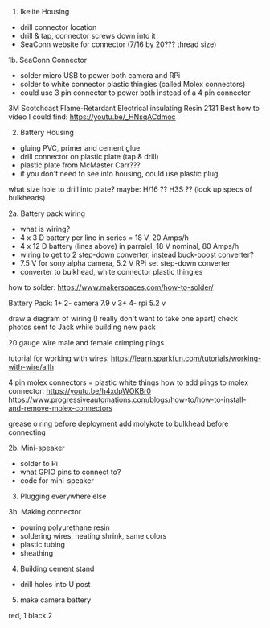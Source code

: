 1. Ikelite Housing
- drill connector location
- drill & tap, connector screws down into it
- SeaConn website for connector (7/16 by 20??? thread size)

1b. SeaConn Connector
- solder micro USB to power both camera and RPi 
- solder to white connector plastic thingies (called Molex connectors)
- could use 3 pin connector to power both instead of a 4 pin connector

3M Scotchcast Flame-Retardant Electrical insulating Resin 2131
Best how to video I could find: https://youtu.be/_HNsqACdmoc

2. Battery Housing
- gluing PVC, primer and cement glue
- drill connector on plastic plate (tap & drill)
- plastic plate from McMaster Carr???
- if you don't need to see into housing, could use plastic plug

what size hole to drill into plate?
maybe: H/16 ?? H3S ?? (look up specs of bulkheads)

2a. Battery pack wiring
- what is wiring?
- 4 x 3 D battery per line in series = 18 V, 20 Amps/h
- 4 x 12 D battery (lines above) in parralel, 18 V nominal, 80 Amps/h
- wiring to get to 2 step-down converter, instead buck-boost converter?
- 7.5 V for sony alpha camera, 5.2 V RPi set step-down converter
- converter to bulkhead, white connector plastic thingies 

how to solder: https://www.makerspaces.com/how-to-solder/

Battery Pack:
1+ 2- camera 7.9 v
3+ 4- rpi 5.2 v

draw a diagram of wiring (I really don't want to take one apart)
check photos sent to Jack while building new pack

20 gauge wire
male and female crimping pings

tutorial for working with wires: https://learn.sparkfun.com/tutorials/working-with-wire/allh

4 pin molex connectors = plastic white things
how to add pings to molex connector: https://youtu.be/h4xdpWOKBr0
https://www.progressiveautomations.com/blogs/how-to/how-to-install-and-remove-molex-connectors

grease o ring before deployment
add molykote to bulkhead before connecting

2b. Mini-speaker

- solder to Pi
- what GPIO pins to connect to?
- code for mini-speaker

3. Plugging everywhere else

3b. Making connector
- pouring polyurethane resin
- soldering wires, heating shrink, same colors
- plastic tubing
- sheathing

4. Building cement stand
- drill holes into U post

5. make camera battery

red, 1 
black 2
